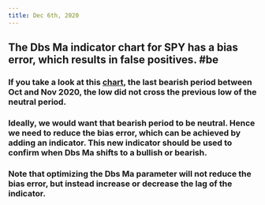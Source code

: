 ```yaml
---
title: Dec 6th, 2020
---
```


## The Dbs Ma indicator chart for SPY has a bias error, which results in false positives. #be
### If you take a look at this [chart](https://imgur.com/gallery/eINfP3z), the last bearish period between Oct and Nov 2020, the low did not cross the previous low of the neutral period.
### Ideally, we would want that bearish period to be neutral. Hence we need to reduce the **bias** error, which can be achieved by adding an indicator. This new indicator should be used to confirm when Dbs Ma shifts to a bullish or bearish.
### Note that optimizing the Dbs Ma parameter will not reduce the **bias** error, but instead increase or decrease the lag of the indicator.
